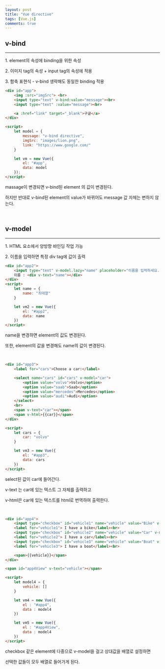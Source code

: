 ```yaml
---
layout: post
title: "Vue directive"
tags: [Vue.js]
comments: true
---
```

## v-bind

---

1. element의 속성에 binding을 위한 속성

2. 이미지 tag의 속성 + input tag의 속성에 적용

3. 함축 표현식 - v-bind 생략해도 동일한 binding 적용

```html
<div id="app">
    <img :src="imgSrc"> <br>
    <input type="text" v-bind:value="message"><br>
    <input type="text" :value="message"><br>

    <a :href="link" target="_blank">구글</a>
</div>

<script>
    let model = {
        message: "v-bind directive",
        imgSrc: "images/lion.png",
        link: "https://www.google.com/"
    }

    let vm = new Vue({
        el: "#app",
        data: model
    });
</script>
```

massage이 변경되면 v-bind된 element 의 값이 변경된다.

하지만 반대로 v-bind된 element의 value가 바뀌어도 message 값 자체는 변하지 않는다.

<br>

## v-model

---

1. HTML 요소에서 양방향 바인딩 작업 가능

2. 이름을 입력하면 특정 div tag에 값이 출력

```html
<div id="app2">
    <input type="text" v-model.lazy="name" placeholder="이름을 입력하세요."><br>
    이름 : <div v-text="name"></div>
</div>
<script>
    let name = {
        name: "최태열"
    }

    let vm2 = new Vue({
        el: "#app2",
        data: name
    })
</script>
```

name을 변경하면 element의 값도 변경된다.

또한, element의 값을 변경해도 name의 값이 변경된다.

<br>


```html
<div id="app3">
    <label for="cars">Choose a car:</label>

    <select name="cars" id="cars" v-model="car">
        <option value="volvo">Volvo</option>
        <option value="saab">Saab</option>
        <option value="mercedes">Mercedes</option>
        <option value="audi">Audi</option>
    </select>
    <br>
    <span v-text="car"></span>
    <span v-html>{{car}}</span>
</div>

<script>
    let cars = {
        car: "volvo"
    }

    let vm3 = new Vue({
        el: "#app3",
        data: cars
    })
</script>
```

select된 값이 car에 들어간다.

v-text 는 car에 있는 텍스트 그 자체를 출력하고

v-html은 car에 있는 텍스트를 html로 번역하여 출력한다.

<br>

```html
<div id="app4">
    <input type="checkbox" id="vehicle1" name="vehicle" value="Bike" v-model="vehicle">
    <label for="vehicle1"> I have a bike</label><br>
    <input type="checkbox" id="vehicle2" name="vehicle" value="Car" v-model="vehicle">
    <label for="vehicle2"> I have a car</label><br>
    <input type="checkbox" id="vehicle3" name="vehicle" value="Boat" v-model="vehicle">
    <label for="vehicle3"> I have a boat</label><br>

    <span>{{vehicle}}</span>
</div>

<span id="app4View" v-text="vehicle"></span>

<script>
    let model4 = {
        vehicle: []
    }

    let vm4 = new Vue({
        el : "#app4",
        data : model4
    })

    let vm5 = new Vue({
        el : "#app4View",
        data : model4
    })
</script>
```

checkbox 같은 element에 다중으로 v-model을 걸고 상대값을 배열로 설정하면

선택한 값들이 모두 배열로 들어가게 된다.